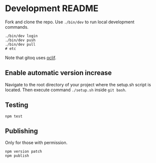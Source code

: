 # Development README

Fork and clone the repo. Use `./bin/dev` to run local development commands.

```
./bin/dev login
./bin/dev push
./bin/dev pull
# etc
```

Note that gitoq uses [oclif](https://oclif.io/).

## Enable automatic version increase

Navigate to the root directory of your project where the setup.sh script is located. Then execute command `./setup.sh` inside `git bash`.

## Testing

```
npm test
```

## Publishing

Only for those with permission.

```
npm version patch
npm publish
```
